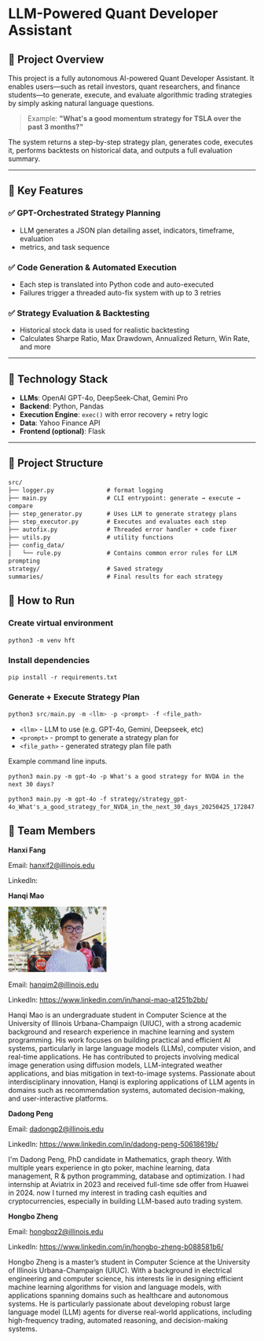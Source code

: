 # LLM-Powered Quant Developer Assistant

## 🧠 Project Overview

This project is a fully autonomous AI-powered Quant Developer Assistant. It
enables users—such as retail investors, quant researchers, and finance
students—to generate, execute, and evaluate algorithmic trading strategies by
simply asking natural language questions.

> Example:
> **"What's a good momentum strategy for TSLA over the past 3 months?"**

The system returns a step-by-step strategy plan, generates code, executes it,
performs backtests on historical data, and outputs a full evaluation summary.

---

## 🚀 Key Features

### ✅ GPT-Orchestrated Strategy Planning
- LLM generates a JSON plan detailing asset, indicators, timeframe, evaluation
- metrics, and task sequence

### ✅ Code Generation & Automated Execution
- Each step is translated into Python code and auto-executed
- Failures trigger a threaded auto-fix system with up to 3 retries

### ✅ Strategy Evaluation & Backtesting
- Historical stock data is used for realistic backtesting
- Calculates Sharpe Ratio, Max Drawdown, Annualized Return, Win Rate, and more

---

## 🧱 Technology Stack

- **LLMs**: OpenAI GPT-4o, DeepSeek-Chat, Gemini Pro
- **Backend**: Python, Pandas
- **Execution Engine**: `exec()` with error recovery + retry logic
- **Data**: Yahoo Finance API
- **Frontend (optional)**: Flask

---

## 📂 Project Structure
```
src/
├── logger.py               # format logging
├── main.py                 # CLI entrypoint: generate → execute → compare
├── step_generator.py       # Uses LLM to generate strategy plans
├── step_executor.py        # Executes and evaluates each step
├── autofix.py              # Threaded error handler + code fixer
├── utils.py                # utility functions
├── config_data/
│   └── rule.py             # Contains common error rules for LLM prompting
strategy/                   # Saved strategy
summaries/                  # Final results for each strategy

```
## 🚀 How to Run

### Create virtual environment

```
python3 -m venv hft
```

### Install dependencies

``` 
pip install -r requirements.txt 
```

### Generate + Execute Strategy Plan

``` python
python3 src/main.py -m <llm> -p <prompt> -f <file_path> 
```

- `<llm>` - LLM to use (e.g. GPT-4o, Gemini, Deepseek, etc)
- `<prompt>` - prompt to generate a strategy plan for
- `<file_path>` - generated strategy plan file path

Example command line inputs.
```
python3 main.py -m gpt-4o -p What's a good strategy for NVDA in the next 30 days?
```

```
python3 main.py -m gpt-4o -f strategy/strategy_gpt-4o_What's_a_good_strategy_for_NVDA_in_the_next_30_days_20250425_172847.json
```

## 👥 Team Members

**Hanxi Fang**

Email: hanxif2@illinois.edu

LinkedIn:

**Hanqi Mao**

<img src="photos/andy_image.png" alt="Andy Image" width="200"/><br/>

Email: hanqim2@illinois.edu

LinkedIn: https://www.linkedin.com/in/hanqi-mao-a1251b2bb/

Hanqi Mao is an undergraduate student in Computer Science at the University of Illinois Urbana-Champaign (UIUC), with a strong academic background and research experience in machine learning and system programming. His work focuses on building practical and efficient AI systems, particularly in large language models (LLMs), computer vision, and real-time applications. He has contributed to projects involving medical image generation using diffusion models, LLM-integrated weather applications, and bias mitigation in text-to-image systems. Passionate about interdisciplinary innovation, Hanqi is exploring applications of LLM agents in domains such as recommendation systems, automated decision-making, and user-interactive platforms.

**Dadong Peng**

Email: dadongp2@illinois.edu

LinkedIn: https://www.linkedin.com/in/dadong-peng-50618619b/

I'm Dadong Peng, PhD candidate in Mathematics, graph theory. With multiple years experience in gto poker, machine learning, data management, R & python programming, database and optimization. I had internship at Aviatrix in 2023 and received full-time sde offer from Huawei in 2024. now I turned my interest in trading cash equities and cryptocurrencies, especially in building LLM-based auto trading system.

**Hongbo Zheng**

Email: hongboz2@illinois.edu

LinkedIn: https://www.linkedin.com/in/hongbo-zheng-b088581b6/

Hongbo Zheng is a master’s student in Computer Science at the University of
Illinois Urbana-Champaign (UIUC). With a background in electrical engineering
and computer science, his interests lie in designing efficient machine learning
algorithms for vision and language models, with applications spanning domains
such as healthcare and autonomous systems. He is particularly passionate about
developing robust large language model (LLM) agents for diverse real-world
applications, including high-frequency trading, automated reasoning, and
decision-making systems.